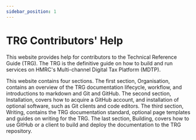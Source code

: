 ```yaml
---
sidebar_position: 1
---
```


# TRG Contributors' Help

This website provides help for contributors to the Technical Reference Guide (TRG). The TRG is the definitive guide on how to build and run services on HMRC's Multi-channel Digital Tax Platform (MDTP).

This website contains four sections. The first section, Organisation, contains an overview of the TRG documentation lifecycle, workflow, and introductions to markdown and Git and GitHub. The second section, Installation, covers how to acquire a GitHub account, and installation of optional software, such as Git clients and code editors. The third section, Writing, contains the TRG documentation standard, optional page templates and guides on writing for the TRG. The last section, Building, covers how to use GitHub or a client to build and deploy the documentation to the TRG repository.



 